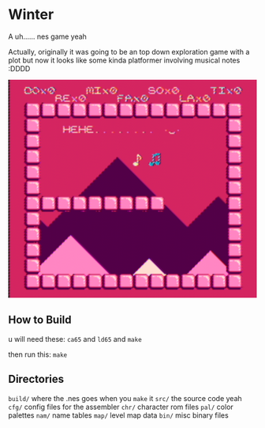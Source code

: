 # Winter

A uh...... nes game yeah

Actually, originally it was going to be an top down exploration game with a plot but
now it looks like some kinda platformer involving musical notes :DDDD

![screen shot](screen.png)

## How to Build

u will need these: `ca65` and `ld65` and `make`

then run this: `make`

## Directories

`build/` where the .nes goes when you `make` it
`src/` the source code yeah
`cfg/` config files for the assembler
`chr/` character rom files
`pal/` color palettes
`nam/` name tables
`map/` level map data
`bin/` misc binary files
